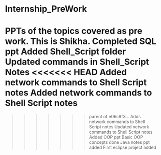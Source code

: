 # Internship_PreWork
PPTs of the topics covered as pre work.
This is Shikha.
Completed SQL ppt
Added Shell_Script folder
Updated commands in Shell_Script Notes
<<<<<<< HEAD
Added network commands to Shell Script notes
Added network commands to Shell Script notes
=======
>>>>>>> parent of e06c9f3... Adds network commands to Shell Script notes
Updated network commands to Shell Script notes
Added OOP ppt
Basic OOP concepts done
Java notes ppt added
First eclipse project added